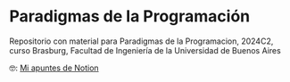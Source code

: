 # Paradigmas de la Programación

Repositorio con material para Paradigmas de la Programacion, 2024C2, curso Brasburg, Facultad de Ingeniería de la Universidad de Buenos Aires

🤓: [Mi apuntes de Notion](https://scratched-lantern-d4a.notion.site/apuntes-de-Paradigmas-1b2fd18d004c4b36a351707296669a0b?pvs=74)
